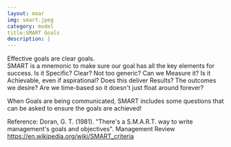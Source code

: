 ```yaml
---
layout: moar
img: smart.jpeg
category: model
title:SMART Goals
description: |
---
```

Effective goals are clear goals.  
SMART is a mnemonic to make sure our goal has all the key elements for success.
Is it Specific?  Clear?  Not too generic?
Can we Measure it?
Is it Achievable, even if aspirational?
Does this deliver Results? The outcomes we desire?
Are we time-based so it doesn't just float around forever?

When Goals are being communicated, SMART includes some questions that can be asked to ensure the goals are achieved!

Reference:
Doran, G. T. (1981). "There's a S.M.A.R.T. way to write management's goals and objectives". Management Review
https://en.wikipedia.org/wiki/SMART_criteria
